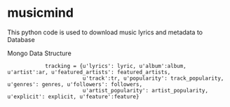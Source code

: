 # musicmind

This python code is used to download music lyrics and metadata to Database

Mongo Data Structure

                tracking = {u'lyrics': lyric, u'album':album, u'artist':ar, u'featured_artists': featured_artists, 
                            u'track':tr, u'popularity': track_popularity, u'genres': genres, u'followers': followers, 
                            u'artist_popularity': artist_popularity, u'explicit': explicit, u'feature':feature} 
